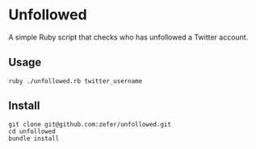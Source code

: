 # Unfollowed

A simple Ruby script that checks who has unfollowed a Twitter account.

## Usage

`ruby ./unfollowed.rb twitter_username`

## Install

```
git clone git@github.com:zefer/unfollowed.git
cd unfollowed
bundle install
```
